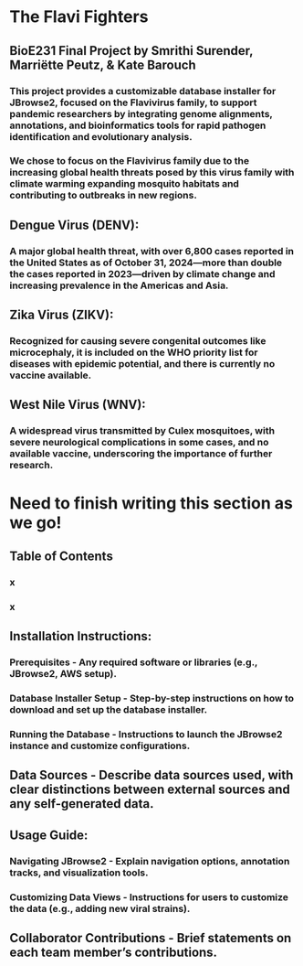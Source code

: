 # The Flavi Fighters
## BioE231 Final Project by Smrithi Surender, Marriëtte Peutz, & Kate Barouch

### This project provides a customizable database installer for JBrowse2, focused on the Flavivirus family, to support pandemic researchers by integrating genome alignments, annotations, and bioinformatics tools for rapid pathogen identification and evolutionary analysis.

### We chose to focus on the Flavivirus family due to the increasing global health threats posed by this virus family with climate warming expanding mosquito habitats and contributing to outbreaks in new regions.

## Dengue Virus (DENV): 
### A major global health threat, with over 6,800 cases reported in the United States as of October 31, 2024—more than double the cases reported in 2023—driven by climate change and increasing prevalence in the Americas and Asia.

## Zika Virus (ZIKV): 
### Recognized for causing severe congenital outcomes like microcephaly, it is included on the WHO priority list for diseases with epidemic potential, and there is currently no vaccine available.

## West Nile Virus (WNV): 
### A widespread virus transmitted by Culex mosquitoes, with severe neurological complications in some cases, and no available vaccine, underscoring the importance of further research.

# Need to finish writing this section as we go!
## Table of Contents
### x
### x

## Installation Instructions:
### Prerequisites - Any required software or libraries (e.g., JBrowse2, AWS setup).
### Database Installer Setup - Step-by-step instructions on how to download and set up the database installer.
### Running the Database - Instructions to launch the JBrowse2 instance and customize configurations.

## Data Sources - Describe data sources used, with clear distinctions between external sources and any self-generated data.

## Usage Guide:
### Navigating JBrowse2 - Explain navigation options, annotation tracks, and visualization tools.
### Customizing Data Views - Instructions for users to customize the data (e.g., adding new viral strains).

## Collaborator Contributions - Brief statements on each team member’s contributions.

